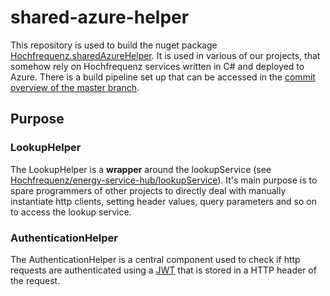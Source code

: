 # shared-azure-helper

This repository is used to build the nuget package [Hochfrequenz.sharedAzureHelper](https://www.nuget.org/packages/Hochfrequenz.sharedAzureHelper/0.0.11). It is used in various of our projects, that somehow rely on Hochfrequenz services written in C# and deployed to Azure. There is a build pipeline set up that can be accessed in the [commit overview of the master branch](https://github.com/Hochfrequenz/shared-azure-helper/commits/master).

## Purpose
### LookupHelper 
The LookupHelper is a **wrapper** around the lookupService (see [Hochfrequenz/energy-service-hub/lookupService](https://github.com/Hochfrequenz/energy-service-hub/tree/master/lookupService)). It's main purpose is to spare programmers of other projects to directly deal with manually instantiate http clients, setting header values, query parameters and so on to access the lookup service.

### AuthenticationHelper
The AuthenticationHelper is a central component used to check if http requests are authenticated using a [JWT](https://en.wikipedia.org/wiki/JSON_Web_Token) that is stored in a HTTP header of the request.
